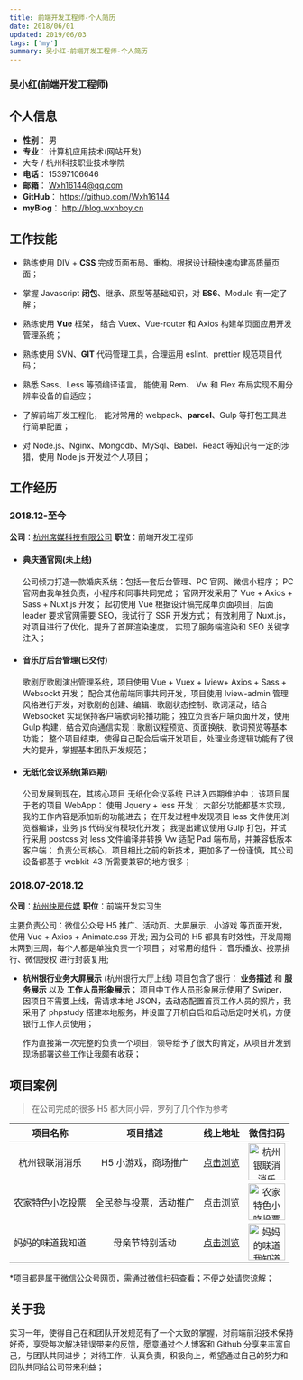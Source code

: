 ```yaml
---
title: 前端开发工程师-个人简历
date: 2018/06/01
updated: 2019/06/03
tags: ['my']
summary: 吴小红-前端开发工程师-个人简历
---
```


### 吴小红(前端开发工程师)

<!--more-->

## 个人信息

- **性别**： 男
- **专业**： 计算机应用技术(网站开发)
- 大专 / 杭州科技职业技术学院
- **电话**： 15397106646
- **邮箱**： Wxh16144@qq.com
- **GitHub**： https://github.com/Wxh16144
- **myBlog**： http://blog.wxhboy.cn

## 工作技能

- 熟练使用 DIV + **CSS** 完成页面布局、重构。根据设计稿快速构建高质量页面；

- 掌握 Javascript **闭包**、继承、原型等基础知识，对 **ES6**、Module 有一定了解；

- 熟练使用 **Vue** 框架， 结合 Vuex、Vue-router 和 Axios 构建单页面应用开发管理系统；

- 熟练使用 SVN、**GIT** 代码管理工具，合理运用 eslint、prettier 规范项目代码；

- 熟悉 Sass、Less 等预编译语言， 能使用 Rem、 Vw 和 Flex 布局实现不用分辨率设备的自适应；

- 了解前端开发工程化， 能对常用的 webpack、**parcel**、Gulp 等打包工具进行简单配置；

- 对 Node.js、Nginx、Mongodb、MySql、Babel、React 等知识有一定的涉猎，使用 Node.js 开发过个人项目；

## 工作经历

### 2018.12-至今

**公司**：[杭州席媒科技有限公司](http://www.hzdeskmedia.cn/) **职位**：前端开发工程师

- #### **典庆通官网**(未上线)

  公司倾力打造一款婚庆系统：包括一套后台管理、PC 官网、微信小程序；
  PC 官网由我单独负责，小程序和同事共同完成； 官网开发采用了 Vue + Axios + Sass + Nuxt.js 开发；
  起初使用 Vue 根据设计稿完成单页面项目，后面 leader 要求官网需要 SEO，我试行了 SSR 开发方式；
  有效利用了 Nuxt.js，对项目进行了优化，提升了首屏渲染速度， 实现了服务端渲染和 SEO 关键字注入；

- #### **音乐厅后台管理**(已交付)

  歌剧厅歌剧演出管理系统，项目使用 Vue + Vuex + Iview+ Axios + Sass + Websockt 开发；
  配合其他前端同事共同开发，项目使用 Iview-admin 管理风格进行开发，对歌剧的创建、编辑、歌剧状态控制、歌词滚动，结合 Websocket 实现保持客户端歌词轮播功能；
  独立负责客户端页面开发，使用 Gulp 构建，结合双向通信实现：歌剧议程预览、页面换肤、歌词预览等基本功能；
  整个项目结束，使得自己配合后端开发项目，处理业务逻辑功能有了很大的提升，掌握基本团队开发规范；

- #### **无纸化会议系统**(第四期)
  公司发展到现在，其核心项目 无纸化会议系统 已进入四期维护中；
  该项目属于老的项目 WebApp： 使用 Jquery + less 开发； 大部分功能都基本实现，我的工作内容是添加新的功能进去；
  在开发过程中发现项目 less 文件使用浏览器编译，业务 js 代码没有模块化开发；
  我提出建议使用 Gulp 打包，并试行采用 postcss 对 less 文件编译并转换 Vw 适配 Pad 端布局，并兼容低版本客户端；
  负责公司核心，项目相比之前的新技术，更加多了一份谨慎，其公司设备都基于 webkit-43 所需要兼容的地方很多；

### 2018.07-2018.12

**公司**：[杭州快房传媒](http://www.kfw001.com/) **职位**：前端开发实习生

主要负责公司：微信公众号 H5 推广、活动页、大屏展示、小游戏 等页面开发，使用 Vue + Axios + Animate.css 开发;
因为公司的 H5 都具有时效性，开发周期未两到三周，每个人都是单独负责一个项目；
对常用的组件： 音乐播放、投票排行、微信授权 进行封装复用;

- **杭州银行业务大屏展示** (杭州银行大厅上线)
  项目包含了银行： **业务描述** 和 **服务展示** 以及 **工作人员形象展示**；
  项目中工作人员形象展示使用了 Swiper，因项目不需要上线，需请求本地 JSON，去动态配置首页工作人员的照片，我采用了 phpstudy 搭建本地服务，并设置了开机自启和启动后定时关机，方便银行工作人员使用；

  作为直接第一次完整的负责一个项目，领导给予了很大的肯定，从项目开发到现场部署这些工作让我颇有收获；

## 项目案例

> 在公司完成的很多 H5 都大同小异，罗列了几个作为参考

|     项目名称     |        项目描述        |                         线上地址                         |                            微信扫码                            |
| :--------------: | :--------------------: | :------------------------------------------------------: | :------------------------------------------------------------: |
|  杭州银联消消乐  |  H5 小游戏，商场推广   |  [点击浏览](http://game.kfw001.com/2018/yinlian/xxl/#/)  | <img style="width:65px;height:65px" src="http://wxhboy.cn/redirection/project3.png"  alt="杭州银联消消乐" align=center />  |
| 农家特色小吃投票 | 全民参与投票，活动推广 | [点击浏览](http://game.kfw001.com/2018/snynct/toupiao/)  | <img style="width:65px;height:65px" src="http://wxhboy.cn/redirection/project2.png"  alt="农家特色小吃投票" align=center /> |
| 妈妈的味道我知道 |     母亲节特别活动     | [点击浏览](http://game.kfw001.com/2018/yinlian/toupiao/) | <img style="width:65px;height:65px" src="http://wxhboy.cn/redirection/project1.png"  alt="妈妈的味道我知道" align=center />  |

*项目都是属于微信公众号网页，需通过微信扫码查看；不便之处请您谅解；

## 关于我

实习一年，使得自己在和团队开发规范有了一个大致的掌握，对前端前沿技术保持好奇，享受每次解决错误带来的反馈，愿意通过个人博客和 Github 分享来丰富自己，与团队共同进步；
对待工作，认真负责，积极向上，希望通过自己的努力和团队共同给公司带来利益；
